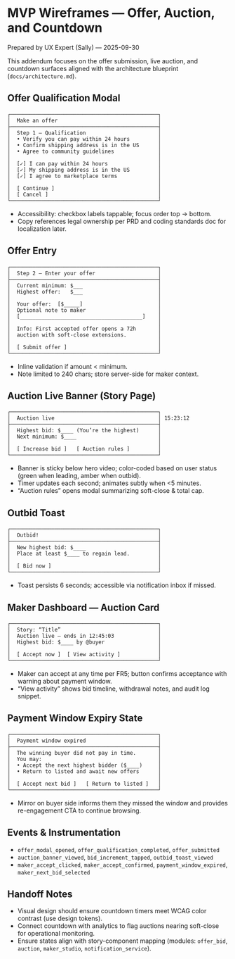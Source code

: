 # MVP Wireframes — Offer, Auction, and Countdown

Prepared by UX Expert (Sally) — 2025-09-30

This addendum focuses on the offer submission, live auction, and countdown surfaces aligned with the architecture blueprint (`docs/architecture.md`).

## Offer Qualification Modal

```
┌───────────────────────────────────────────────┐
│  Make an offer                                │
├───────────────────────────────────────────────┤
│  Step 1 — Qualification                       │
│  • Verify you can pay within 24 hours         │
│  • Confirm shipping address is in the US      │
│  • Agree to community guidelines              │
│                                               │
│  [✓] I can pay within 24 hours                │
│  [✓] My shipping address is in the US         │
│  [✓] I agree to marketplace terms             │
│                                               │
│  [ Continue ]                                 │
│  [ Cancel ]                                   │
└───────────────────────────────────────────────┘
```

- Accessibility: checkbox labels tappable; focus order top → bottom.
- Copy references legal ownership per PRD and coding standards doc for localization later.

## Offer Entry

```
┌───────────────────────────────────────────────┐
│  Step 2 — Enter your offer                    │
├───────────────────────────────────────────────┤
│  Current minimum: $___                        │
│  Highest offer:   $___                        │
│                                               │
│  Your offer:  [$_____]                        │
│  Optional note to maker                       │
│  [_______________________________________]    │
│                                               │
│  Info: First accepted offer opens a 72h       │
│  auction with soft-close extensions.          │
│                                               │
│  [ Submit offer ]                             │
└───────────────────────────────────────────────┘
```

- Inline validation if amount < minimum.
- Note limited to 240 chars; store server-side for maker context.

## Auction Live Banner (Story Page)

```
┌───────────────────────────────────────────────┐
│  Auction live                                 │ 15:23:12
├───────────────────────────────────────────────┤
│  Highest bid: $____ (You’re the highest)      │
│  Next minimum: $____                          │
│                                               │
│  [ Increase bid ]   [ Auction rules ]         │
└───────────────────────────────────────────────┘
```

- Banner is sticky below hero video; color-coded based on user status (green when leading, amber when outbid).
- Timer updates each second; animates subtly when <5 minutes.
- “Auction rules” opens modal summarizing soft-close & total cap.

## Outbid Toast

```
┌───────────────────────────────────────────────┐
│  Outbid!                                      │
├───────────────────────────────────────────────┤
│  New highest bid: $____                       │
│  Place at least $____ to regain lead.         │
│                                               │
│  [ Bid now ]                                  │
└───────────────────────────────────────────────┘
```

- Toast persists 6 seconds; accessible via notification inbox if missed.

## Maker Dashboard — Auction Card

```
┌───────────────────────────────────────────────┐
│  Story: “Title”                               │
│  Auction live — ends in 12:45:03              │
│  Highest bid: $____ by @buyer                 │
│                                               │
│  [ Accept now ]  [ View activity ]            │
└───────────────────────────────────────────────┘
```

- Maker can accept at any time per FR5; button confirms acceptance with warning about payment window.
- “View activity” shows bid timeline, withdrawal notes, and audit log snippet.

## Payment Window Expiry State

```
┌───────────────────────────────────────────────┐
│  Payment window expired                       │
├───────────────────────────────────────────────┤
│  The winning buyer did not pay in time.       │
│  You may:                                     │
│  • Accept the next highest bidder ($____)     │
│  • Return to listed and await new offers      │
│                                               │
│  [ Accept next bid ]   [ Return to listed ]   │
└───────────────────────────────────────────────┘
```

- Mirror on buyer side informs them they missed the window and provides re-engagement CTA to continue browsing.

## Events & Instrumentation
- `offer_modal_opened`, `offer_qualification_completed`, `offer_submitted`
- `auction_banner_viewed`, `bid_increment_tapped`, `outbid_toast_viewed`
- `maker_accept_clicked`, `maker_accept_confirmed`, `payment_window_expired`, `maker_next_bid_selected`

## Handoff Notes
- Visual design should ensure countdown timers meet WCAG color contrast (use design tokens).
- Connect countdown with analytics to flag auctions nearing soft-close for operational monitoring.
- Ensure states align with story-component mapping (modules: `offer_bid`, `auction`, `maker_studio`, `notification_service`).


